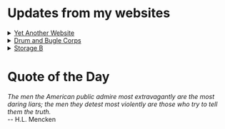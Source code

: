 # Updates from my websites

<details><summary> <a href="https://www.amon-hen.com">Yet Another Website</a> </summary>

* <a href="https://www.amon-hen.com/humor/34458">RiffTrax – The Talking Car</a>
* <a href="https://www.amon-hen.com/computing/internet/www/435">Quote of the Day</a>
* <a href="https://www.amon-hen.com/music/drum-and-bugle-corps/34465">Not Too Late</a>
* <a href="https://www.amon-hen.com/food/34441">Ham School</a>
* <a href="https://www.amon-hen.com/television/6169">MST3K 0201 – Rocketship X-M</a>
* <a href="https://www.amon-hen.com/politics/34439">Trump’s One Big Beautiful Bill</a>
* <a href="https://www.amon-hen.com/science/34436">This is a death wish, on a national and global scale</a>
* <a href="https://www.amon-hen.com/religion/34427">Should consider their masters worthy of full respect</a>
* <a href="https://www.amon-hen.com/television/6393">MST3K Short 0621 – Progress Island, U.S.A.</a>
* <a href="https://www.amon-hen.com/music/drum-and-bugle-corps/34424">The Observer Effect</a>
</details>

<details><summary> <a href="https://www.drum-corps.net">Drum and Bugle Corps</a> </summary>

* <a href="https://www.drum-corps.net/scores/dci/3735">Show of Shows (2025)</a>
* <a href="https://www.drum-corps.net/scores/dci/3731">Northwest Youth Music Games Seattle (2025)</a>
* <a href="https://www.drum-corps.net/scores/dci/3727">Rotary Music Festival (2025)</a>
* <a href="https://www.drum-corps.net/scores/dci/3718">Corps Encore (2025)</a>
* <a href="https://www.drum-corps.net/scores/dci/3712">Drums Along the Rockies (2025)</a>
* <a href="https://www.drum-corps.net/scores/dci/3708">Barnum Festival: Champions on Parade (2025)</a>
* <a href="https://www.drum-corps.net/history/2274">Star of Indiana Alumni Corps (2010)</a>
* <a href="https://www.drum-corps.net/news/3699">Drum Corps World – July 2025</a>
* <a href="https://www.drum-corps.net/history/2258">Cavaliers Alumni Corps (2008)</a>
* <a href="https://www.drum-corps.net/news/3693">The Bluecoats and Bent Knee</a>
</details>

<details><summary> <a href="https://www.storage-b.com">Storage B</a> </summary>

* <a href="https://www.storage-b.com/math-numerical-analysis/1081">Crummy Code from Copilot</a>
* <a href="https://www.storage-b.com/humor/1067">Meeting Driven Development</a>
* <a href="https://www.storage-b.com/c/1057">CLion Is Now Free for Non-Commercial Use</a>
* <a href="https://www.storage-b.com/humor/1052">Programmers Then and Now</a>
* <a href="https://www.storage-b.com/c/1050">Strategies for Developing Safety-Critical Software in C++</a>
* <a href="https://www.storage-b.com/ai/1048">What trillion-dollar problem is AI trying to solve?</a>
* <a href="https://www.storage-b.com/math-numerical-analysis/1036">Hypot</a>
* <a href="https://www.storage-b.com/c/1015">Uploading Consciousness</a>
* <a href="https://www.storage-b.com/humor/1003">SCRUM: An Honest Ad</a>
* <a href="https://www.storage-b.com/humor/996">Agile vs. Waterfall</a>
</details>

# Quote of the Day
<p><em>The men the American public admire most extravagantly are the most daring liars; the men they detest most violently are those who try to tell them the truth.</em><br /> -- H.L. Mencken</p>